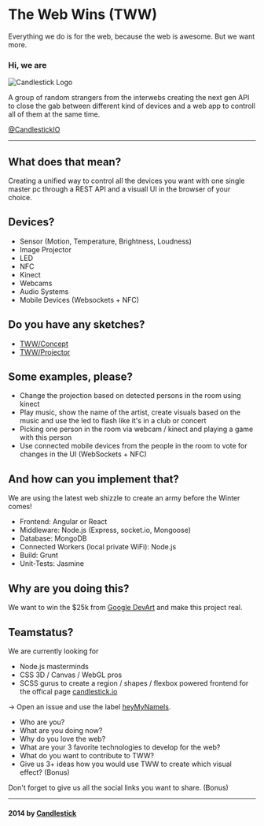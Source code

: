 # The Web Wins (TWW)

Everything we do is for the web, because the web is awesome. But we want more. 

### Hi, we are

![Candlestick Logo](https://i.cloudup.com/dsLueKJvq3-3000x3000.png)

A group of random strangers from the interwebs creating the next gen API to close the gab between different kind of devices and a web app to controll all of them at the same time. 

[@CandlestickIO](http://twitter.com/CandlestickIO)

---

## What does that mean? 

Creating a unified way to control all the devices you want with one single master pc through a REST API and a visuall UI in the browser of your choice. 



## Devices? 

- Sensor (Motion, Temperature, Brightness, Loudness)
- Image Projector
- LED
- NFC
- Kinect
- Webcams
- Audio Systems
- Mobile Devices (Websockets + NFC)




## Do you have any sketches? 

- [TWW/Concept](https://redpen.io/dhm62r)
- [TWW/Projector](https://redpen.io/v3a571)





## Some examples, please?

- Change the projection based on detected persons in the room using kinect
- Play music, show the name of the artist, create visuals based on the music and use the led to flash like it's in a club or concert
- Picking one person in the room via webcam / kinect and playing a game with this person
- Use connected mobile devices from the people in the room to vote for changes in the UI (WebSockets + NFC)







## And how can you implement that?  

We are using the latest web shizzle to create an army before the Winter comes!

- Frontend: Angular or React
- Middleware: Node.js (Express, socket.io, Mongoose)
- Database: MongoDB
- Connected Workers (local private WiFi): Node.js
- Build: Grunt
- Unit-Tests: Jasmine
 


## Why are you doing this?

We want to win the $25k from [Google DevArt](https://devart.withgoogle.com/#/) and make this project real. 


## Teamstatus? 

We are currently looking for 

- Node.js masterminds
- CSS 3D / Canvas / WebGL pros
- SCSS gurus to create a region / shapes / flexbox powered frontend for the offical page [candlestick.io](http://candlestick.io)

-> Open an issue and use the label [heyMyNameIs](https://github.com/Candlestick/TheWebWins/issues?labels=heyMyNameIs). 

- Who are you? 
- What are you doing now? 
- Why do you love the web? 
- What are your 3 favorite technologies to develop for the web? 
- What do you want to contribute to TWW? 
- Give us 3+ ideas how you would use TWW to create which visual effect? (Bonus)

Don't forget to give us all the social links you want to share. (Bonus) 

---

#### 2014 by [Candlestick](http://twitter.com/CandlestickIO)
